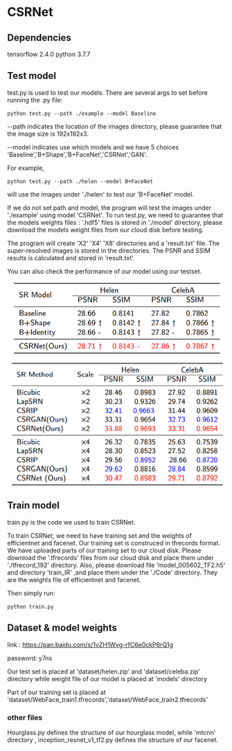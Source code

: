 # CSRNet

## Dependencies

tensorflow 2.4.0
python 3.7.7

## Test model

test.py is used to test our models.
There are several args to set before running the .py file:

	python test.py --path ./example --model Baseline 

--path indicates the location of the images directory, please guarantee that the image size is 192x192x3. 

--model indicates use which models and we have 5 choices 'Baseline','B+Shape','B+FaceNet','CSRNet','GAN'.

For example,

	python test.py --path ./helen --model B+FaceNet
will use the images under './helen' to test our 'B+FaceNet' model.

If we do not set path and model, the program will test the images under './example' using model 'CSRNet'.
To run test.py, we need to guarantee that the models weights files : '.hdf5' files is stored in './model' directory, please download the models weight files from our cloud disk before testing.

The program will create 'X2' 'X4' 'X8' directories and a 'result.txt' file. The super-resolved images is stored in the directories. 
The PSNR and SSIM results is calculated and stored in 'result.txt'.

You can also check the performance of our model using our testset.


![](../resource/table.png)


![](../resource/table2.png)
## Train model

train.py is the code we used to train CSRNet. 

To train CSRNet, we need to have training set and the weights of efficientnet and facenet. Our training set is construced in tfrecords format. 
We have uploaded parts of our training set to our cloud disk. Please download the '.tfrecords' files from our cloud disk and place them under './tfrecord_192' directory.
Also, please download file 'model_005602_TF2.h5' and directory 'train_IR' ,and place them under the './Code' directory. They are the weights file of efficientnet and facenet.

Then simply run: 

	python train.py 



## Dataset & model weights

link : https://pan.baidu.com/s/1vZH1Wvg-rfC6e0ckP6rQ1g 

password: y7ns 

Our test set is placed at  'dataset/helen.zip' and 'dataset/celeba.zip' directory
while weight file of our model is placed at 'models' directory 

Part of our training set is placed at 'dataset/WebFace_train1.tfrecords','dataset/WebFace_train2.tfrecords'
### other files

Hourglass.py defines the structure of our hourglass model, while 'mtcnn' directory , inception_resnet_v1_tf2.py defines the structure of our facenet.


